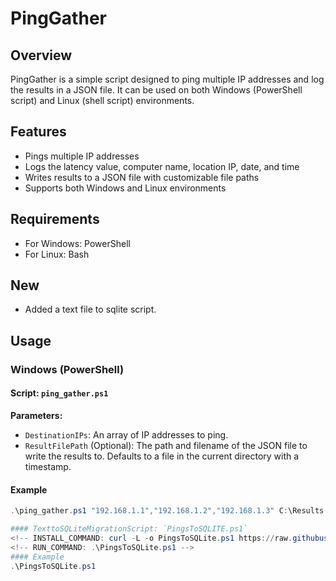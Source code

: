 # PingGather

## Overview
PingGather is a simple script designed to ping multiple IP addresses and log the results in a JSON file. It can be used on both Windows (PowerShell script) and Linux (shell script) environments.

## Features
- Pings multiple IP addresses
- Logs the latency value, computer name, location IP, date, and time
- Writes results to a JSON file with customizable file paths
- Supports both Windows and Linux environments

## Requirements
- For Windows: PowerShell
- For Linux: Bash

## New
- Added a text file to sqlite script.

## Usage

### Windows (PowerShell)

#### Script: `ping_gather.ps1`

**Parameters:**
- `DestinationIPs`: An array of IP addresses to ping.
- `ResultFilePath` (Optional): The path and filename of the JSON file to write the results to. Defaults to a file in the current directory with a timestamp.
<!-- INSTALL_COMMAND: curl -L -o ping_gather.ps1 https://raw.githubusercontent.com/mrdatawolf/PingGather/main/ping_gather.ps1; curl -L -o ping_gather.sh https://raw.githubusercontent.com/mrdatawolf/PingGather/main/ping_gather.sh -->
<!-- RUN_COMMAND: .\ping_gather.ps1 "192.168.1.1","192.168.1.2","8.8.8.8" -->

#### Example
```powershell
.\ping_gather.ps1 "192.168.1.1","192.168.1.2","192.168.1.3" C:\Results.json

#### TexttoSQLiteMigrationScript: `PingsToSQLITE.ps1`
<!-- INSTALL_COMMAND: curl -L -o PingsToSQLite.ps1 https://raw.githubusercontent.com/mrdatawolf/PingGather/main/PingsToSQLite.ps1; -->
<!-- RUN_COMMAND: .\PingsToSQLite.ps1 -->
#### Example
.\PingsToSQLite.ps1
